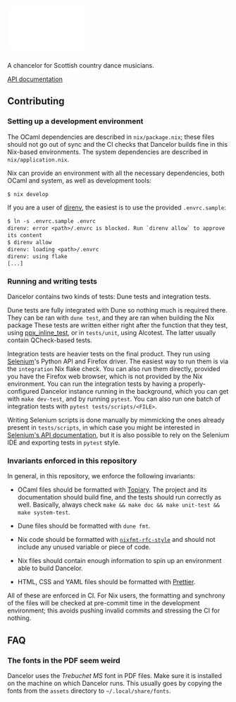 # <img alt="Dancelor" src="src/static/logo.svg" height="100px">

A chancelor for Scottish country dance musicians.

[API documentation](https://paris-branch.github.io/dancelor/dancelor)

## Contributing

### Setting up a development environment

The OCaml dependencies are described in `nix/package.nix`; these files should
not go out of sync and the CI checks that Dancelor builds fine in this Nix-based
environments. The system dependencies are described in `nix/application.nix`.

Nix can provide an environment with all the necessary dependencies, both OCaml
and system, as well as development tools:

```console
$ nix develop
```

If you are a user of [direnv], the easiest is to use the provided
`.envrc.sample`:

```console
$ ln -s .envrc.sample .envrc
direnv: error <path>/.envrc is blocked. Run `direnv allow` to approve its content
$ direnv allow
direnv: loading <path>/.envrc
direnv: using flake
[...]
```

[direnv]: https://direnv.net/

### Running and writing tests

Dancelor contains two kinds of tests: Dune tests and integration tests.

Dune tests are fully integrated with Dune so nothing much is required there.
They can be ran with `dune test`, and they are ran when building the Nix package
These tests are written either right after the function that they test, using
[ppx_inline_test], or in `tests/unit`, using Alcotest. The latter usually
contain QCheck-based tests.

[ppx_inline_test]: https://github.com/janestreet/ppx_inline_test

Integration tests are heavier tests on the final product. They run using
[Selenium]'s Python API and Firefox driver. The easiest way to run them is via
the `integration` Nix flake check. You can also run them directly, provided you
have the Firefox web browser, which is not provided by the Nix environment. You
can run the integration tests by having a properly-configured Dancelor instance
running in the background, which you can get with `make dev-test`, and by
running `pytest`. You can also run one batch of integration tests with `pytest
tests/scripts/<FILE>`.

Writing Selenium scripts is done manually by mimmicking the ones already present
in `tests/scripts`, in which case you might be interested in [Selenium's API
documentation][selenium-api-doc], but it is also possible to rely on the
Selenium IDE and exporting tests in `pytest` style.

[selenium]: https://www.selenium.dev/
[selenium-api-doc]: https://www.selenium.dev/selenium/docs/api/py/py-modindex.html

### Invariants enforced in this repository

In general, in this repository, we enforce the following invariants:

- OCaml files should be formatted with [Topiary]. The project and its
  documentation should build fine, and the tests should run correctly as well.
  Basically, always check `make && make doc && make unit-test && make system-test`.

- Dune files should be formatted with `dune fmt`.

- Nix code should be formatted with [`nixfmt-rfc-style`] and should not include
  any unused variable or piece of code.

- Nix files should contain enough information to spin up an environment able to
  build Dancelor.

- HTML, CSS and YAML files should be formatted with [Prettier].

[`nixfmt-rfc-style`]: https://github.com/NixOS/nixfmt
[Prettier]: https://prettier.io/
[Topiary]: https://topiary.tweag.io/

All of these are enforced in CI. For Nix users, the formatting and synchrony of
the files will be checked at pre-commit time in the development environment;
this avoids pushing invalid commits and stressing the CI for nothing.

## FAQ

### The fonts in the PDF seem weird

Dancelor uses the _Trebuchet MS_ font in PDF files. Make sure it is installed on
the machine on which Dancelor runs. This usually goes by copying the fonts from
the `assets` directory to `~/.local/share/fonts`.
